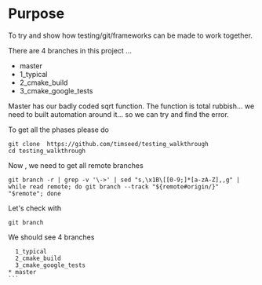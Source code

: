 # Purpose

To try and show how testing/git/frameworks can be made to work together.

There are 4 branches in this project ...

  - master 
  - 1\_typical 
  - 2\_cmake\_build
  - 3\_cmake\_google\_tests


Master has our badly coded sqrt function. The function is total rubbish... we need to built automation around it... so we can try and find the error.

To get all the phases please do 

    git clone  https://github.com/timseed/testing_walkthrough
    cd testing_walkthrough

Now , we need to get all remote branches 

    git branch -r | grep -v '\->' | sed "s,\x1B\[[0-9;]*[a-zA-Z],,g" | while read remote; do git branch --track "${remote#origin/}" "$remote"; done

Let's check with

    git branch 
    
 We should see 4 branches 
 
```` 
  1_typical
  2_cmake_build
  3_cmake_google_tests
* master
```